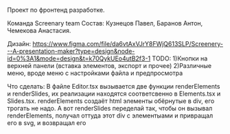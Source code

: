 Проект по фронтенд разработке.

Команда Screenary team
  Состав:
    Кузнецов Павел,
    Баранов Антон,
    Чемекова Анастасия.
    
  Дизайн:
    https://www.figma.com/file/da6vtAxVJrY8FWjQ613SLP/Screenery---A-presentation-maker?type=design&node-id=0%3A1&mode=design&t=k70QykUEo4utB2f3-1
    TODO:
      1)Кнопки на верхней панели (вставка элементов, экспорт и прочее)
      2)Различные меню, вроде меню с настройками файла и предпросмотра

  Что сделать:
    В файле Editor.tsx вызывается две функции renderElements и renderSlides, их реализации находятся соответсвенно в Elements.tsx и Slides.tsx. renderElements создаёт html элементы обёрнутые в div, его трогать не надо. А вот renderSlides переделай так, чтобы он вызывал renderElements, получал оттуда этот div с элементыами и привращал его в svg, и возвращал его
